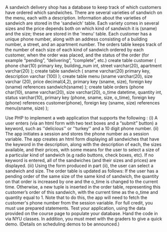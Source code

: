 A sandwich delivery shop has a database to keep track of which customers have ordered which sandwiches. There 
are several varieties of sandwich on the menu, each with a description. Information about the varieties of sandwich 
are stored in the 'sandwich' table. Each variety comes in several sizes and the price depends both on which kind of 
sandwich it is (sname) and the size; these are stored in the 'menu' table. Each customer has a unique phone number, 
along with an address consisting of a building number, a street, and an apartment number. The orders table keeps 
track of the number of each size of each kind of sandwich ordered by each customer, when the order was placed,
and the status of the order (for example “pending”, “delivering”, “complete”, etc.)
create table customer ( phone char(10) primary key,
 building_num int,
street varchar(20),
apartment varchar(20)
 );
create table sandwich ( sname varchar(20) primary key,
 description varchar (100)
 );
create table menu (sname varchar(20),
 size varchar (20),
price decimal(4,2),
primary key (sname, size),
foreign key (sname) references sandwich(sname)
 );
create table orders (phone char(10),
 sname varchar(20),
size varchar(20),
o_time datetime,
quantity int,
status varchar(10),
primary key (phone, sname, size, o_time),
foreign key (phone) references customer(phone),
foreign key (sname, size) references menu(sname, size)
 );
 
Use PHP to implement a web application that supports the following :
(i) A user enters (via an html form with two text boxes and a “submit” button) a keyword, such as ''delicious'' or 
''turkey'' and a 10 digit phone number.
(ii) The app initiates a session and stores the phone number as a session variable. The app creates an html form 
displaying all sandwiches that have the keyword in the description, along with the description of each, the sizes 
available, and their prices, with some means for the user to select a size of a particular kind of sandwich (e.g radio 
buttons, check boxes, etc). If no keyword is entered, all of the sandwiches (and their sizes and prices) are displayed.
(iii) Using the form produced in part (ii), the user can select a sandwich and size. The order table is updated as 
follows:
If the user has a pending order of the same size of the same kind of sandwich,
the quantity on that order is increased by one and the o_time is changed to the current time.
Otherwise, a new tuple is inserted in the order table, representing this customer’s order of this sandwich, with the 
current time as the o_time and quantity equal to 1. Note that to do this, the app will need to fetch the customer's 
phone number from the session variable.
For full credit, you must use prepared statements.
Test your application, using the data provided on the course page to populate your database. 
Hand the code in via NYU classes.
In addition, you must meet with the graders to give a quick demo. (Details on scheduling demos to be announced.)